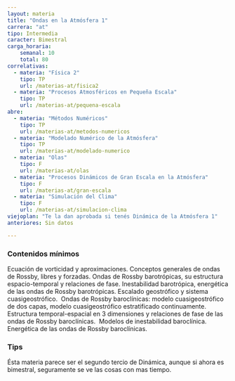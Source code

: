 ```yaml
---
layout: materia
title: "Ondas en la Atmósfera 1"
carrera: "at"
tipo: Intermedia
caracter: Bimestral
carga_horaria: 
    semanal: 10
    total: 80
correlativas: 
  - materia: "Física 2"
    tipo: TP
    url: /materias-at/fisica2
  - materia: "Procesos Atmosféricos en Pequeña Escala"
    tipo: TP
    url: /materias-at/pequena-escala
abre:
  - materia: "Métodos Numéricos"
    tipo: TP
    url: /materias-at/metodos-numericos
  - materia: "Modelado Numérico de la Atmósfera"
    tipo: TP
    url: /materias-at/modelado-numerico
  - materia: "Olas"
    tipo: F
    url: /materias-at/olas
  - materia: "Procesos Dinámicos de Gran Escala en la Atmósfera"
    tipo: F
    url: /materias-at/gran-escala
  - materia: "Simulación del Clima"
    tipo: F
    url: /materias-at/simulacion-clima
viejoplan: "Te la dan aprobada si tenés Dinámica de la Atmósfera 1"
anteriores: Sin datos

---
```


### Contenidos mínimos
Ecuación de vorticidad y aproximaciones. Conceptos generales de ondas de Rossby, libres y forzadas. Ondas de Rossby barotrópicas, su estructura espacio-temporal y relaciones de fase. Inestabilidad barotrópica, energética de las ondas de Rossby barotrópicas. Escalado geostrófico y sistema cuasigeostrófico.  Ondas de Rossby baroclínicas: modelo cuasigeostrófico de dos capas, modelo cuasigeostrófico estratificado continuamente. Estructura temporal-espacial en 3 dimensiones y relaciones de fase de las ondas de Rossby baroclínicas.  Modelos de inestabilidad baroclínica. Energética de las ondas de Rossby baroclínicas.

### Tips
Ésta materia parece ser el segundo tercio de Dinámica, aunque si ahora es bimestral, seguramente se ve las cosas con mas tiempo. 